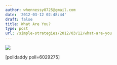 ```yaml
---
author: whennessy0725@gmail.com
date: '2012-03-12 02:48:44'
draft: false
title: What Are You?
type: post
url: /simple-strategies/2012/03/12/what-are-you
---
```


![](http://static1.squarespace.com/static/56c87f52356fb0ec8c23c9b7/56d09050d9fd567b5dd38d8b/56d09058d9fd567b5dd38dd8/1456509774441/istock_000007404184small.jpg)

  



[polldaddy poll=6029275]
